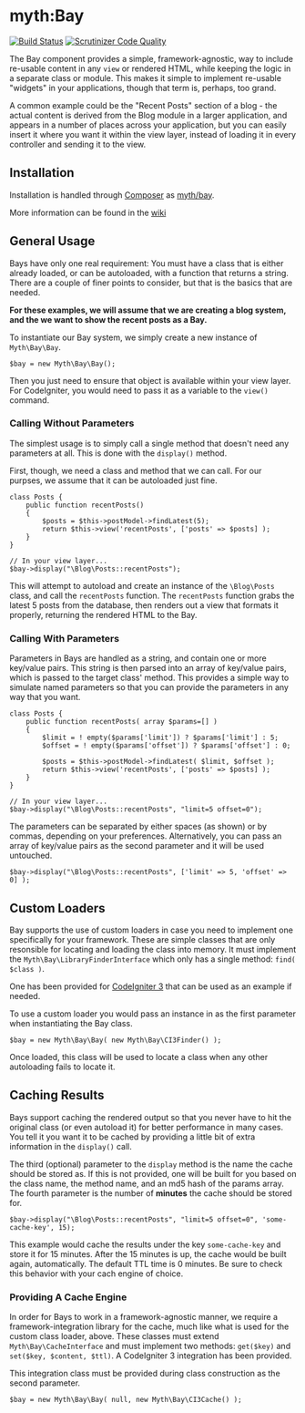 # myth:Bay

[![Build Status](https://travis-ci.org/newmythmedia/bay.svg)](https://travis-ci.org/newmythmedia/bay)
[![Scrutinizer Code Quality](https://scrutinizer-ci.com/g/newmythmedia/bay/badges/quality-score.png?b=develop)](https://scrutinizer-ci.com/g/newmythmedia/bay/?branch=develop)

The Bay component provides a simple, framework-agnostic, way to include re-usable content in any `view` or rendered HTML, while keeping the logic in a separate class or module. This makes it simple to implement re-usable "widgets" in your applications, though that term is, perhaps, too grand. 

A common example could be the "Recent Posts" section of a blog - the actual content is derived from the Blog module in a larger application, and appears in a number of places across your application, but you can easily insert it where you want it within the view  layer, instead of loading it in every controller and sending it to the view. 

## Installation
Installation is handled through [Composer](https://getcomposer.org/) as [myth/bay](#).

More information can be found in the [wiki](https://github.com/newmythmedia/bay/wiki)

## General Usage

Bays have only one real requirement: You must have a class that is either already loaded, or can be autoloaded, with a function that returns a string. There are a couple of finer points to consider, but that is the basics that are needed. 

**For these examples, we will assume that we are creating a blog system, and the we want to show the recent posts as a Bay.**

To instantiate our Bay system, we simply create a new instance of `Myth\Bay\Bay`.

	$bay = new Myth\Bay\Bay();
	
Then you just need to ensure that object is available within your view layer. For CodeIgniter, you would need to pass it as a variable to the `view()` command. 

### Calling Without Parameters

The simplest usage is to simply call a single method that doesn't need any parameters at all. This is done with the `display()` method.

First, though, we need a class and method that we can call. For our purpses, we assume that it can be autoloaded just fine.

	class Posts {
		public function recentPosts() 
		{ 
			$posts = $this->postModel->findLatest(5);
			return $this->view('recentPosts', ['posts' => $posts] );
		}
	}

	// In your view layer...
	$bay->display("\Blog\Posts::recentPosts");

This will attempt to autoload and create an instance of the `\Blog\Posts` class, and call the `recentPosts` function. The `recentPosts` function grabs the latest 5 posts from the database, then renders out a view that formats it properly, returning the rendered HTML to the Bay.

### Calling With Parameters

Parameters in Bays are handled as  a string, and contain one or more key/value pairs. This string is then parsed into an array of key/value pairs, which is passed to the target class' method. This provides a simple way to simulate named parameters so that you can provide the parameters in any way that you want. 

	class Posts {
		public function recentPosts( array $params=[] ) 
		{ 
			$limit = ! empty($params['limit']) ? $params['limit'] : 5;
			$offset = ! empty($params['offset']) ? $params['offset'] : 0;
		
			$posts = $this->postModel->findLatest( $limit, $offset );
			return $this->view('recentPosts', ['posts' => $posts] );
		}
	}

	// In your view layer...
	$bay->display("\Blog\Posts::recentPosts", "limit=5 offset=0");

The parameters can be separated by either spaces (as shown) or by commas, depending on your preferences.  Alternatively, you can pass an array of key/value pairs as the second parameter and it will be used untouched.

	$bay->display("\Blog\Posts::recentPosts", ['limit' => 5, 'offset' => 0] );
	

## Custom Loaders

Bay supports the use of custom loaders in case you need to implement one specifically for your framework. These are simple classes that are only resonsible for locating and loading the class into memory. It must implement the `Myth\Bay\LibraryFinderInterface` which only has a single method: `find( $class )`. 

One has been provided for [CodeIgniter 3](http://codeigniter.com) that can be used as an example if needed. 

To use a custom loader you would pass an instance in as the first parameter when instantiating the Bay class.

	$bay = new Myth\Bay\Bay( new Myth\Bay\CI3Finder() );

Once loaded, this class will be used to locate a class when any other autoloading fails to locate it.


## Caching Results

Bays support caching the rendered output so that you never have to hit the original class (or even autoload it) for better performance in many cases. You tell it you want it to be cached by providing a little bit of extra information in the `display()` call. 

The third (optional) parameter to the `display` method is the name the cache should be stored as. If this is not provided, one will be built for you based on the class name, the method name, and an md5 hash of the params array. The fourth parameter is the number of **minutes** the cache should be stored for.

	$bay->display("\Blog\Posts::recentPosts", "limit=5 offset=0", 'some-cache-key', 15);

This example would cache the results under the key `some-cache-key` and store it for 15 minutes. After the 15 minutes is up, the cache would be built again, automatically. The default TTL time is 0 minutes. Be sure to check this behavior with your cach engine of choice. 

### Providing A Cache Engine
In order for Bays to work in a framework-agnostic manner, we require a framework-integration library for the cache, much like what is used for the custom class loader, above. These classes must extend `Myth\Bay\CacheInterface` and must implement two methods: `get($key)` and `set($key, $content, $ttl)`. A CodeIgniter 3 integration has been provided.

This integration class must be provided during class construction as the second parameter.

	$bay = new Myth\Bay\Bay( null, new Myth\Bay\CI3Cache() );


